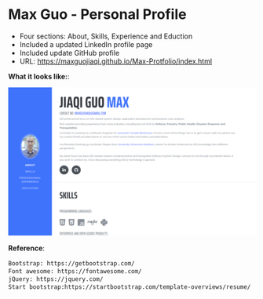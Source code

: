 # Max Guo - Personal Profile 

- Four sections: About, Skills, Experience and Eduction
- Included a updated LinkedIn profile page
- Included update GitHub profile 
- URL: https://maxguojiaqi.github.io/Max-Protfolio/index.html


**What it looks like:**:

![mainDemo](https://github.com/Maxguojiaqi/Max-Protfolio/blob/main/img/appMain.png)

**Reference**:
```
Bootstrap: https://getbootstrap.com/
Font awesome: https://fontawesome.com/
jQuery: https://jquery.com/
Start bootstrap:https://startbootstrap.com/template-overviews/resume/
```
